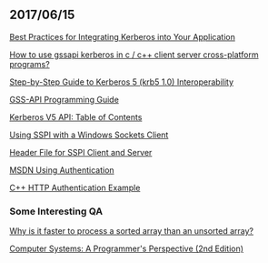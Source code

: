 ## 2017/06/15 

[Best Practices for Integrating Kerberos into Your Application](http://www.kerberos.org/software/appskerberos.pdf)

[How to use gssapi kerberos in c / c++ client server cross-platform programs?](https://stackoverflow.com/questions/21089832/how-to-use-gssapi-kerberos-in-c-c-client-server-cross-platform-programs)

[Step-by-Step Guide to Kerberos 5 (krb5 1.0) Interoperability ](https://technet.microsoft.com/en-us/library/bb742433.aspx)

[GSS-API Programming Guide](http://www.shrubbery.net/solaris9ab/SUNWdev/GSSAPIPG/p1.html)

[Kerberos V5 API: Table of Contents](http://cryptnet.net/mirrors/docs/krb5api.html)

[Using SSPI with a Windows Sockets Client](https://msdn.microsoft.com/en-us/library/windows/desktop/aa380536(v=vs.85).aspx)

[Header File for SSPI Client and Server](https://msdn.microsoft.com/en-us/library/windows/desktop/aa375461(v=vs.85).aspx)

[MSDN Using Authentication](https://msdn.microsoft.com/en-us/library/windows/desktop/aa380527(v=vs.85).aspx)

[C++ HTTP Authentication Example](https://www.example-code.com/cpp/http_authentication.asp)


### Some Interesting QA

[Why is it faster to process a sorted array than an unsorted array?](https://stackoverflow.com/questions/11227809/why-is-it-faster-to-process-a-sorted-array-than-an-unsorted-array/11227902#11227902)

[Computer Systems: A Programmer's Perspective (2nd Edition)](https://www.amazon.com/dp/0136108040/?tag=stackoverfl08-20)



